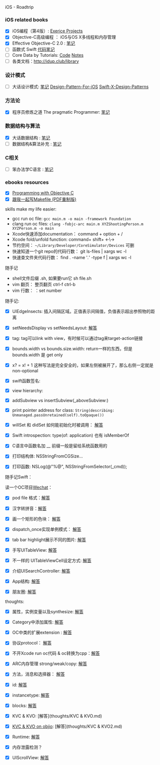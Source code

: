  iOS - Roadtrip


### iOS related books

- [x] iOS编程（第4版）: [Exerice Projects](https://github.com/KrisYu/iOS-Programming-The-Big-Nerd-Ranch-Guide)
- [x] Objective-C高级编程 ： iOS与OS X多线程和内存管理
- [x] Effective Objective-C 2.0 : [笔记](EOC/EOCNotes.md)
- [ ] 函数式 Swift [代码笔记](objccn-functional-swift)
- [ ] Core Data by Tutorials: [Code](https://github.com/KrisYu/Core-Data-by-Tutorials)  [Notes](Core_Data_by_Tutorials)
- [ ] 各类文档：http://idup.club/library

### 设计模式

- [ ] 大话设计模式: [笔记](Design_Pattern/Design_Pattern_notes.md)  [Design-Pattern-For-iOS](https://github.com/huang303513/Design-Pattern-For-iOS) [Swift-X-Design-Patterns](https://github.com/kingcos/Swift-X-Design-Patterns)

### 方法论

- [x] 程序员修炼之道 The pragmatic Programmer: [笔记](The_pragmatic_programmer/The_pragmatic_programmer.md)

### 数据结构与算法

- [x] 大话数据结构 : [笔记](data_structure/data_structre.md)
- [ ] 数据结构&算法补充 : [笔记](data_structure/data_structre_supply.md)

### C相关

- [ ] 笨办法学C语言 : [笔记](lcthw/lcthw.md)


### ebooks resources

- [x] [Programming with Objective C](https://github.com/L1l1thLY/Programming-with-Objective-C-in-Chinese)
- [x] [跟我一起写Makefile (PDF重制版)](https://github.com/seisman/how-to-write-makefile)

skills make my life easier:

- gcc run oc file: `gcc main.m -o main -framework Foundation`
- clang run oc files: `clang -fobjc-arc main.m XYZShootingPerson.m XYZPerson.m -o main`
- Xcode快速添加documentation： command + option + /
- Xcode fold/unfold function: command+ shift+ ←\→
- 节约空间：  `~/Library/Developer/CoreSimulator/Devices` 可删
- 快速知道一个git repo的代码行数：  git ls-files | xargs wc -l
- 快速查文件夹代码行数： find . -name '*.*' -type f | xargs wc -l



随手记

- shell文件后缀 .sh, 如果要run它  sh file.sh
- vim 翻页： 整页翻页 ctrl-f ctrl-b
- vim 行数： ：set number








随手记:

- [x] UIEdgeInsects: 插入间隔区域。正值表示间隔值，负值表示超出参照物的距离
- [x] setNeedsDisplay vs setNeedsLayout: [解答](thoughts/setNeedsLayout.md)
- [x] tag: tag可以link with view，有时候可以通过tag来target-action链接
- [x] bounds.width vs bounds.size.width: return一样的东西，但是bounds.width 是 get only
- [x] x? = x! + 1 这种写法是完全安全的，如果左侧被展开了，那么右侧一定就是non-optional
- [x] swift函数签名:
- [x] view hierarchy:
- [x] addSubview vs insertSubview(_aboveSubview:)
- [x] print pointer address for class: `String(describing: Unmanaged.passUnretained(self).toOpaque())`
- [x] willSet 和 didSet 如何能初始化时被调用： [解答](thoughts/willset.md)
- [x] Swift introspection: type(of: application) 也有 isMemberOf
- [x] C语言中函数名加 __ 前缀一般是留给系统函数用的
- [x] 打印结构体: NSStringFromCGSize...
- [x] 打印函数:   NSLog(@"%@", NSStringFromSelector(_cmd));


随手记Swift：


读一个OC项目[Wechat](https://github.com/Seanwong933/WeChat)：


- [x] pod file 格式：[解答](Fake_Wechat/podfile.txt)
- [x] 汉字转拼音：[解答](Fake_Wechat/pinyin.txt)
- [x] 画一个矩形的色块： [解答](Fake_Wechat/rectImage.txt)
- [x] dispatch_once实现单例模式： [解答](Fake_Wechat/singleton.txt)
- [x] tab bar highlight展示不同的图片: [解答](Fake_Wechat/TabbarHighlight.text)
- [x] 手写UITableView: [解答](Fake_Wechat/ContactsTableView.txt)
- [x] 不一样的 UITableViewCell设定方式: [解答](Fake_Wechat/ContactsTableViewCell.txt)
- [x] 介绍UISearchController: [解答](Fake_Wechat/介绍UISearchController.md)
- [x] App结构: [解答](Fake_Wechat/structure.txt)
- [x] 朋友圈: [解答](Fake_Wechat/pyq.txt)


thoughts:

- [x] 属性，实例变量以及synthesize: [解答](thoughts/属性.md)
- [x] Category中添加属性: [解答](thoughts/Category添加属性.md)
- [x] OC中类的扩展extension : [解答](thoughts/类的扩展.md)
- [x] 协议protocol： [解答](thoughts/协议.md)
- [x] 不开Xcode run oc代码 & oc转换为cpp：[解答](thoughts/Terminal_run_oc_file.md)
- [x] ARC内存管理 strong/weak/copy: [解答](thoughts/ARC自动内存管理.md)
- [x] 方法，消息和选择器： [解答](thoughts/方法，消息和选择器.md)
- [x] id: [解答](thoughts/id.md)
- [x] instancetype: [解答](thoughts/instancetype.md)
- [x] blocks: [解答](thoughts/blocks.md)
- [x] KVC & KVO: [解答](thoughts/KVC & KVO.md)
- [x] [KVC & KVO on objio](https://objccn.io/issue-7-3/): [解答](thoughts/KVC & KVO2.md)
- [x] Runtime: [解答](thoughts/Runtime.md)
- [x] 内存泄露检测？
- [x] UIScrollView: [解答](thoughts/UIScrollView.md)

